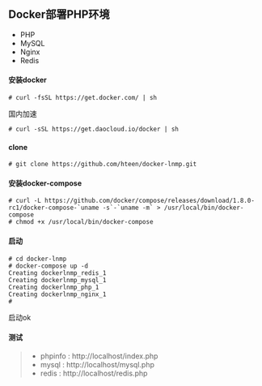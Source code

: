 ## Docker部署PHP环境
* PHP
* MySQL
* Nginx
* Redis


#### 安装docker
```linux
# curl -fsSL https://get.docker.com/ | sh
```
国内加速
```linux
# curl -sSL https://get.daocloud.io/docker | sh
```

#### clone
```linux
# git clone https://github.com/hteen/docker-lnmp.git
```

#### 安装docker-compose
```linux
# curl -L https://github.com/docker/compose/releases/download/1.8.0-rc1/docker-compose-`uname -s`-`uname -m` > /usr/local/bin/docker-compose
# chmod +x /usr/local/bin/docker-compose
```

#### 启动
```linux
# cd docker-lnmp
# docker-compose up -d
Creating dockerlnmp_redis_1
Creating dockerlnmp_mysql_1
Creating dockerlnmp_php_1
Creating dockerlnmp_nginx_1
#
```
启动ok

#### 测试

> * phpinfo : http://localhost/index.php
> * mysql : http://localhost/mysql.php
> * redis : http://localhost/redis.php
